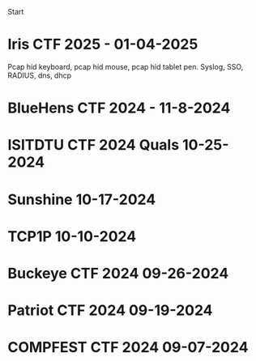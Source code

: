 Start

# Iris CTF 2025 - 01-04-2025

Pcap hid keyboard, pcap hid mouse, pcap hid tablet pen. Syslog, SSO, RADIUS, dns, dhcp

# BlueHens CTF 2024 - 11-8-2024

# ISITDTU CTF 2024 Quals 10-25-2024

# Sunshine 10-17-2024

# TCP1P 10-10-2024

# Buckeye CTF 2024 09-26-2024

# Patriot CTF 2024 09-19-2024

# COMPFEST CTF 2024 09-07-2024

